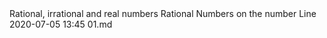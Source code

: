 <toc>
	<title>Chapter 1 : Number Systems</title>
	<description>Rational, irrational and real numbers</description>
	<topic>
		<title>1.1. Introduction</title>
		<description>Rational Numbers on the number Line</description>
		<pubDate>2020-07-05 13:45</pubDate>
		<link>01.md</link>
	</topic>
</toc>
<!--stackedit_data:
eyJoaXN0b3J5IjpbMTQ4MTA2MDk0NV19
-->